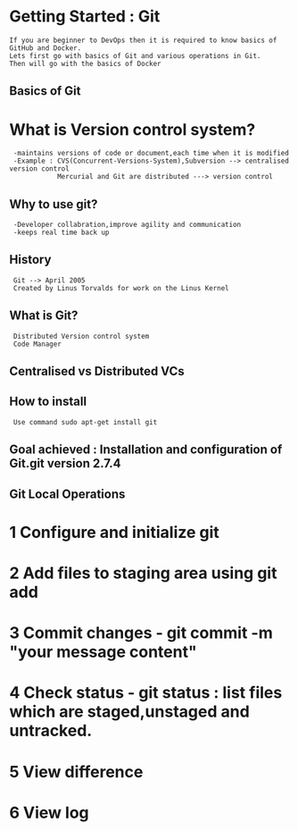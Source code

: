 # Getting Started : Git 
    If you are beginner to DevOps then it is required to know basics of GitHub and Docker.
    Lets first go with basics of Git and various operations in Git.
    Then will go with the basics of Docker
 

## Basics of Git

 # What is Version control system?
 
     -maintains versions of code or document,each time when it is modified
     -Example : CVS(Concurrent-Versions-System),Subversion --> centralised version control
                Mercurial and Git are distributed ---> version control
  
		
 ## Why to use git?
     -Developer collabration,improve agility and communication
     -keeps real time back up
     
 ## History
     Git --> April 2005
     Created by Linus Torvalds for work on the Linus Kernel 

 ## What is Git?
     Distributed Version control system
     Code Manager 

## Centralised vs Distributed VCs
 
## How to install
     Use command sudo apt-get install git
     
## Goal achieved : Installation and configuration of Git.git version 2.7.4


## Git Local Operations

  # 1 Configure and initialize git
  # 2 Add files to staging area using git add
  # 3 Commit changes - git commit -m "your message content"
  # 4 Check status - git status : list files which are staged,unstaged and untracked.
  # 5 View difference
  # 6 View log

